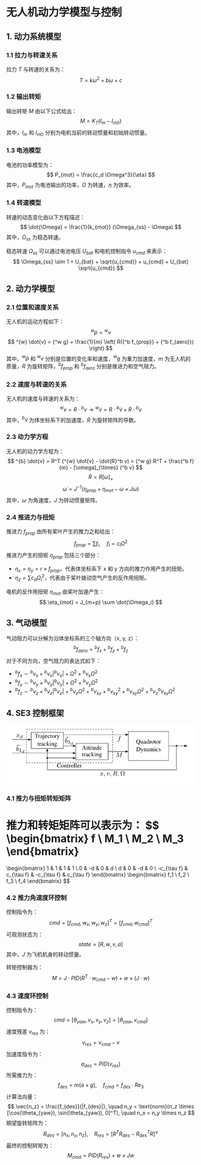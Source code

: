 # 无人机动力学模型与控制

## 1. 动力系统模型

### 1.1 拉力与转速关系
拉力 $T$ 与转速的关系为：
$$
T = k \omega^2 + b \omega + c
$$


### 1.2 输出转矩
输出转矩 $M$ 由以下公式给出：
$$
M = K_T (I_m - I_{m0})
$$
其中，$I_m$ 和 $I_{m0}$ 分别为电机当前的转动惯量和初始转动惯量。

### 1.3 电池模型
电池的功率模型为：
$$
P_{mot} = \frac{c_d \Omega^3}{\eta}
$$
其中，$P_{mot}$ 为电池输出的功率，$\Omega$ 为转速，$\eta$ 为效率。

### 1.4 转速模型
转速的动态变化由以下方程描述：
$$
\dot{\Omega} = \frac{1}{k_{mot}} (\Omega_{ss} - \Omega)
$$
其中，$\Omega_{ss}$ 为稳态转速。

稳态转速 $\Omega_{ss}$ 可以通过电池电压 $U_{bat}$ 和电机控制指令 $u_{cmd}$ 来表示：
$$
\Omega_{ss} \sim 1 + U_{bat} + \sqrt{u_{cmd}} + u_{cmd} + U_{bat} \sqrt{u_{cmd}}
$$

## 2. 动力学模型

### 2.1 位置和速度关系
无人机的运动方程如下：
$$
^w \dot{p} = {^w v}
$$
$$
^{w} \dot{v} = {^w g} + \frac{1}{m} \left( R({^b f_{prop}} + {^b f_{aero}}) \right)
$$
其中，$^w \dot{p}$ 和 $^w v$ 分别是位置的变化率和速度，$^w g$ 为重力加速度，$m$ 为无人机的质量，$R$ 为旋转矩阵，${^b f_{prop}}$ 和 ${^b f_{aero}}$ 分别是推进力和空气阻力。

### 2.2 速度与转速的关系
无人机的速度与转速的关系为：
$$
^{w} v = R \cdot {^b v} \rightarrow {^{w} \dot{v}} = R \cdot {^b \dot{v}} + \dot{R} \cdot {^b v}
$$
其中，${^b \dot{v}}$ 为体坐标系下的加速度，$\dot{R}$ 为旋转矩阵的导数。

### 2.3 动力学方程
无人机的动力学方程为：
$$
^{b} \dot{v} = R^T (^{w} \dot{v} - \dot{R}^b v) = {^w g} R^T + \frac{^b f}{m} - [\omega]_{\times} {^b v}
$$
$$
\dot{R} = R [\omega]_{\times}
$$
$$
\dot{\omega} = J^{-1} (\eta_{prop} + \eta_{mot} - \omega \times J \omega)
$$
其中，$\omega$ 为角速度，$J$ 为转动惯量矩阵。

### 2.4 推进力与扭矩
推进力 $f_{prop}$ 由所有桨叶产生的推力之和给出：
$$
f_{prop} = \sum f_i, \quad f_i = c_l \Omega^2
$$
推进力产生的扭矩 $\eta_{prop}$ 包括三个部分：
- $\eta_x = \eta_y = r \times f_{prop}$，代表体坐标系下 x 和 y 方向的推力作用产生的扭矩。
- $\eta_z = \sum c_d \Omega_i^2$，代表由于桨叶拨动空气产生的反作用扭矩。
  
电机的反作用扭矩 $\eta_{mot}$ 由桨叶加速产生：
$$
\eta_{mot} = J_{m+p} \sum \dot{\Omega_i}
$$

## 3. 气动模型

气动阻力可以分解为沿体坐标系的三个轴方向（x, y, z）：
$$
{^b f_{aero}} = {^b f_x} + {^b f_y} + {^b f_z}
$$
对于不同方向，空气阻力的表达式如下：
- ${^b f_x} \sim {^b v_x} + {^b v_x}|{^b v_x}| + \Omega^2 + {^b v_x} \Omega^2$
- ${^b f_y} \sim {^b v_y} + {^b v_y}|{^b v_y}| + \Omega^2 + {^b v_y} \Omega^2$
- ${^b f_z} \sim {^b v_z} + {^b v_z}|{^b v_z}| + {^b v_z} \Omega^2 + {^b v_{xy}} + {^b v_{xy}}^2 + {^b v_{xy}} \Omega^2 + {^b v_z} {^b v_{xy}} \Omega^2$

## 4. SE3 控制框架

![SE3 Control Framework](imgs/SE3.png)

### 4.1 推力与扭矩转矩矩阵
推力和转矩矩阵可以表示为：
$$
\begin{bmatrix}
f \\
M_1 \\
M_2 \\
M_3
\end{bmatrix}
=
\begin{bmatrix}
1 & 1 & 1 & 1 \\
0 & -d & 0 & d \\
d & 0 & -d & 0 \\
-c_{\tau f} & c_{\tau f} & -c_{\tau f} & c_{\tau f}
\end{bmatrix}
\begin{bmatrix}
f_1 \\
f_2 \\
f_3 \\
f_4
\end{bmatrix}
$$

### 4.2 推力角速度环控制
控制指令为：
$$
cmd = [f_{cmd}, w_x, w_y, w_z]^T = [f_{cmd}, w_{cmd}]^T
$$
可观测状态为：
$$
state = [R, w, v, a]
$$
其中，$J$ 为飞机机身的转动惯量。

转矩控制器为：
$$
M = J \cdot PID(R^T \cdot w_{cmd} - w) + w \times (J \cdot w)
$$

### 4.3 速度环控制
控制指令为：
$$
cmd = [\theta_{yaw}, v_x, v_y, v_z] = [\theta_{yaw}, v_{cmd}]
$$
速度残差 $v_{res}$ 为：
$$
v_{res} = v_{cmd} - v
$$
加速度指令为：
$$
a_{des} = PID(v_{res})
$$
所需推力为：
$$
f_{des} = m(a + g), \quad f_{cmd} = f_{des} \cdot Re_3
$$
计算法向量：
$$
\vec{n_z} = \frac{f_{des}}{|f_{des}|}, \quad n_y = \text{norm}(n_z \times [\cos(\theta_{yaw}), \sin(\theta_{yaw}), 0]^T), \quad n_x = n_y \times n_z
$$
期望旋转矩阵为：
$$
R_{des} = [n_x, n_y, n_z], \quad R_{res} = [R^T R_{des} - R_{des}^T R]^{\vee}
$$
最终的控制转矩为：
$$
M_{cmd} = PID(R_{res}) + w \times Jw
$$
